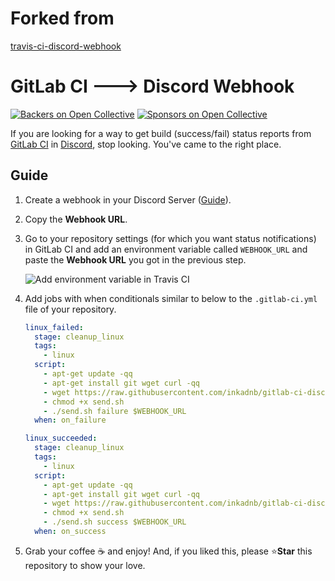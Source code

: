 # Forked from 
[travis-ci-discord-webhook](https://github.com/DiscordHooks/travis-ci-discord-webhook)

# GitLab CI 🡒 Discord Webhook
[![Backers on Open Collective](https://opencollective.com/discordhooks/backers/badge.svg)](#backers)
 [![Sponsors on Open Collective](https://opencollective.com/discordhooks/sponsors/badge.svg)](#sponsors) 

If you are looking for a way to get build (success/fail) status reports from
[GitLab CI](https://about.gitlab.com/product/continuous-integration/) in [Discord](https://discordapp.com), stop
looking. You've came to the right place.

## Guide
1.  Create a webhook in your Discord Server ([Guide](https://support.discordapp.com/hc/en-us/articles/228383668-Intro-to-Webhooks)).

1.  Copy the **Webhook URL**.

1.  Go to your repository settings (for which you want status notifications)
    in GitLab CI and add an environment variable called `WEBHOOK_URL` and paste
    the **Webhook URL** you got in the previous step.

    ![Add environment variable in Travis CI](https://i.imgur.com/UfXIoZn.png)

1.  Add jobs with when conditionals similar to below to the `.gitlab-ci.yml` file of your repository.

    ```yaml
    linux_failed:
      stage: cleanup_linux
      tags:
        - linux
      script:
        - apt-get update -qq
        - apt-get install git wget curl -qq
        - wget https://raw.githubusercontent.com/inkadnb/gitlab-ci-discord-webhook/master/send.sh
        - chmod +x send.sh
        - ./send.sh failure $WEBHOOK_URL
      when: on_failure

    linux_succeeded:
      stage: cleanup_linux
      tags:
        - linux
      script:
        - apt-get update -qq
        - apt-get install git wget curl -qq
        - wget https://raw.githubusercontent.com/inkadnb/gitlab-ci-discord-webhook/master/send.sh
        - chmod +x send.sh
        - ./send.sh success $WEBHOOK_URL
      when: on_success
    ```

1.  Grab your coffee ☕ and enjoy! And, if you liked this, please ⭐**Star**
    this repository to show your love.
